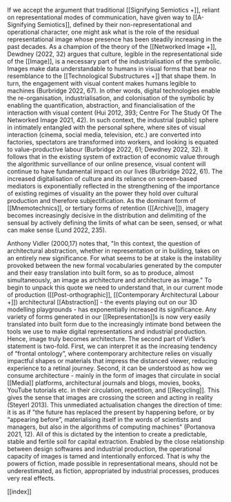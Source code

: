 If we accept the argument that traditional [[Signifying Semiotics +]], reliant on representational modes of communication, have given way to [[A-Signifying Semiotics]], defined by their non-representational and operational character, one might ask what is the role of the residual representational image whose presence has been steadily increasing in the past decades. As a champion of the theory of the [[Networked Image +]], Dewdney (2022, 32) argues that culture, legible in the representational side of the [[Image]], is a necessary part of the industrialisation of the symbolic.  Images make data understandable to humans in visual forms that bear no resemblance to the  [[Technological Substructures +]] that shape them. In turn, the engagement with visual content makes humans legible to machines (Burbridge 2022, 67). In other words, digital technologies enable the re-organisation, industrialisation, and colonisation of the symbolic by enabling the quantification, abstraction, and financialisation of the interaction with visual content (Hui 2012, 393; Centre For The Study Of The Networked Image 2021, 42). In such context, the industrial (public) sphere in intimately entangled with the personal sphere, where sites of visual interaction (cinema, social media, television, etc.) are converted into factories, spectators are transformed into workers, and looking is equated to value-productive labour (Burbridge 2022, 61; Dewdney 2022, 32). It follows that in the existing system of extraction of economic value through the algorithmic surveillance of our online presence, visual content will continue to have fundamental impact on our lives (Burbridge 2022, 61). The increased digitalisation of culture and its reliance on screen-based mediators  is exponentially reflected in the strengthening of the importance of existing regimes of visuality an the power they hold over cultural production and therefore subjectification. As the dominant form of [[Mnemotechnics]], or tertiary forms of retention ([[Archive]]), imagery becomes increasingly decisive in the distribution and delimiting of the sensual by actively defining the limits of what can be seen, sensed, or what can make sense (Lund 2022, 235). 
 
Anthony Vidler (2000,17) notes that, "In this context, the question of architectural abstraction, whether in representation or in building, takes on an entirely new significance. For what seems to be at stake is the instability provoked between the new formal vocabularies generated by the computer and their easy translation into built form, so as to produce, almost simultaneously, an image as architecture and architecture as image." To begin to unpack this quote we need to understand that, in our current mode of production ([[Post-orthographic]], [[Contemporary Architectural Labour +]]) architectural [[Abstraction]] - the events playing out on our 3D modelling playgrounds - has exponentially increased its significance. Any variety of forms generated in our [[Representation]]s is now very easily translated into built form due to the increasingly intimate bond between the tools we use to make digital representations and industrial production. Hence, image truly becomes architecture. The second part of Vidler’s statement is two-fold. First, we can interpret it as the increasing tendency of “frontal ontology”, where contemporary architecture relies on visually impactful shapes or materials that impress the distanced viewer, reducing experience to a retinal journey. Second, it can be understood as how we consume architecture - mainly in the form of images that circulate in social [[Media]] platforms, architectural journals and blogs, movies, books, YouTube tutorials etc. in their circulation, repetition, and [[Recycling]]. This gives the sense that images are crossing the screen and acting in reality (Steyerl 2013). This unmediated actualisation changes the direction of time: it is as if "the future has replaced the present by happening before, or by “appearing before”, materialising itself in the words of scientists and managers, but also in the algorithms of computing machines" (Portanova 2021, 12). All of this is dictated by the intention to create a predictable, stable and fertile soil for capital extraction. Enabled by the close relationship between design softwares and industrial production, the operational capacity of images is tamed and intentionally enforced. That is why the powers of fiction, made possible in representational means, should not be underestimated, as fiction, appropriated by industrial processes, produces very real effects.

[[index]]